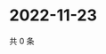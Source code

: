 # 2022-11-23

共 0 条

<!-- BEGIN WEIBO -->
<!-- 最后更新时间 Wed Nov 23 2022 07:01:05 GMT+0800 (China Standard Time) -->

<!-- END WEIBO -->
